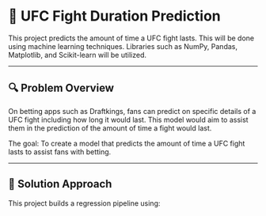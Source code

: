 # 🥋 UFC Fight Duration Prediction

This project predicts the amount of time a UFC fight lasts. This will be done using machine learning techniques. Libraries such as NumPy, Pandas, Matplotlib, and Scikit-learn will be utilized. 

---

## 🔍 Problem Overview

On betting apps such as Draftkings, fans can predict on specific details of a UFC fight including how long it would last. This model would aim to assist them in the prediction of the amount of time a fight would last. 

The goal: To create a model that predicts the amount of time a UFC fight lasts to assist fans with betting. 

---

## 🧠 Solution Approach

This project builds a regression pipeline using:




